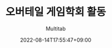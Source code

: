---
title: "오버테일 게임학회 활동"
date: 2022-08-14T17:55:47+09:00
# weight: 2
# aliases: ["/first"]
tags: ["social", "Overtale", "Unity", "Sincerity"]
author: "Multitab"
# author: ["Me", "You"] # multiple authors
showToc: true
TocOpen: false
draft: false
hidemeta: false
comments: true
description: "군복무 기간동안 주어진 업무를 성실하게 수행하여 표창받은 경험 "
canonicalURL: "https://canonical.url/to/page"
disableHLJS: true # to disable highlightjs
disableShare: false
disableHLJS: false
hideSummary: false
searchHidden: true
ShowReadingTime: true
ShowBreadCrumbs: true
ShowPostNavLinks: true
ShowWordCount: true
ShowRssButtonInSectionTermList: true
UseHugoToc: true
cover:
image: "<image path/url>" # image path/url
alt: "<alt text>" # alt text
caption: "<text>" # display caption under cover
relative: false # when using page bundles set this to true
hidden: true # only hide on current single page
editPost:
Text: "Go Repository" # edit text
appendFilePath: true # to append file path to Edit link
---